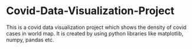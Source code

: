 # Covid-Data-Visualization-Project
This is a covid data visualization project which shows the density of covid cases in world map. It is created by using python libraries like matplotlib, numpy, pandas etc. 
